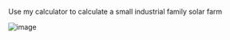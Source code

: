 Use my calculator to calculate a small industrial family solar farm 

![image](https://github.com/user-attachments/assets/70b98d8d-7183-44fa-be72-4923b11074eb)
